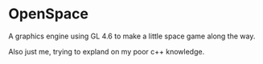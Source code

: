# OpenSpace

A graphics engine using GL 4.6 to make a little space game along the way.

Also just me, trying to expland on my poor c++ knowledge.


